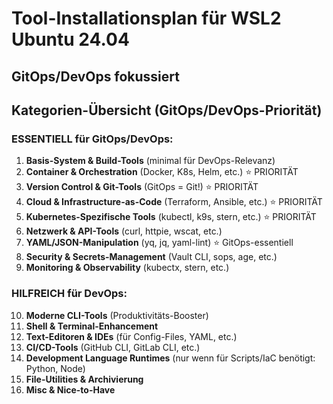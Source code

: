 # Tool-Installationsplan für WSL2 Ubuntu 24.04
## GitOps/DevOps fokussiert

## Kategorien-Übersicht (GitOps/DevOps-Priorität)

### ESSENTIELL für GitOps/DevOps:
1. **Basis-System & Build-Tools** (minimal für DevOps-Relevanz)
2. **Container & Orchestration** (Docker, K8s, Helm, etc.) ⭐ PRIORITÄT
3. **Version Control & Git-Tools** (GitOps = Git!) ⭐ PRIORITÄT
4. **Cloud & Infrastructure-as-Code** (Terraform, Ansible, etc.) ⭐ PRIORITÄT
5. **Kubernetes-Spezifische Tools** (kubectl, k9s, stern, etc.) ⭐ PRIORITÄT
6. **Netzwerk & API-Tools** (curl, httpie, wscat, etc.)
7. **YAML/JSON-Manipulation** (yq, jq, yaml-lint) ⭐ GitOps-essentiell
8. **Security & Secrets-Management** (Vault CLI, sops, age, etc.)
9. **Monitoring & Observability** (kubectx, stern, etc.)

### HILFREICH für DevOps:
10. **Moderne CLI-Tools** (Produktivitäts-Booster)
11. **Shell & Terminal-Enhancement**
12. **Text-Editoren & IDEs** (für Config-Files, YAML, etc.)
13. **CI/CD-Tools** (GitHub CLI, GitLab CLI, etc.)
14. **Development Language Runtimes** (nur wenn für Scripts/IaC benötigt: Python, Node)
15. **File-Utilities & Archivierung**
16. **Misc & Nice-to-Have**

